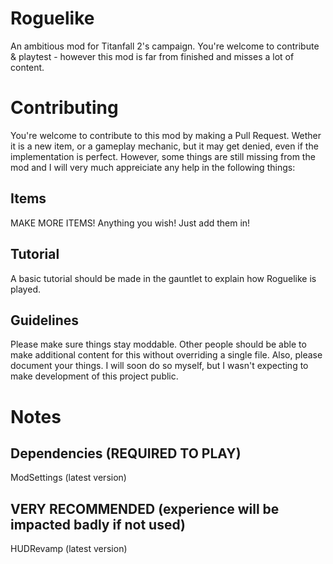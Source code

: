 # Roguelike
An ambitious mod for Titanfall 2's campaign. You're welcome to contribute &amp; playtest - however this mod is far from finished and misses a lot of content.
# Contributing
You're welcome to contribute to this mod by making a Pull Request. Wether it is a new item, or a gameplay mechanic, but it may get denied, even if the implementation is perfect. However, some things are still missing from the mod and I will very much appreiciate any help in the following things:

## Items

MAKE MORE ITEMS! Anything you wish! Just add them in!

## Tutorial

A basic tutorial should be made in the gauntlet to explain how Roguelike is played.

## Guidelines

Please make sure things stay moddable. Other people should be able to make additional content for this without overriding a single file. Also, please document your things. I will soon do so myself, but I wasn't expecting to make development of this project public. 

# Notes
## Dependencies (REQUIRED TO PLAY)
ModSettings (latest version)

## VERY RECOMMENDED (experience will be impacted badly if not used)
HUDRevamp (latest version)
